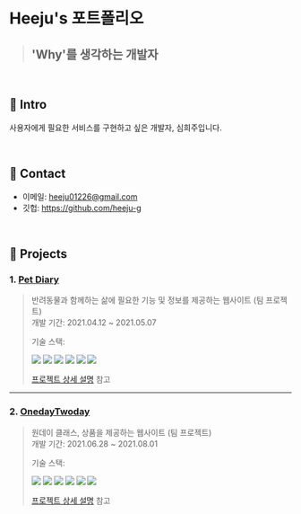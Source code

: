 # Heeju's 포트폴리오   
>## 'Why'를 생각하는 개발자  


</br>

## :pushpin: Intro
사용자에게 필요한 서비스를 구현하고 싶은 개발자, 심희주입니다.

</br>

## :pushpin: Contact
- 이메일: heeju01226@gmail.com
- 깃헙: https://github.com/heeju-g

</br>

## :pushpin: Projects
### 1. [Pet Diary](https://github.com/heeju-g/PetDiary_jsp_servlet)
>반려동물과 함께하는 삶에 필요한 기능 및 정보를 제공하는 웹사이트 (팀 프로젝트)  
>개발 기간: 2021.04.12 ~ 2021.05.07
>  
>기술 스택:  
><p><img src="https://img.shields.io/badge/9-Java-red"/>&nbsp<img src="https://img.shields.io/badge/11-Oracle-yellow"/>&nbsp<img src="https://img.shields.io/badge/html/css-orange"/>&nbsp<img src="https://img.shields.io/badge/javascript-d95f6e"/>&nbsp<img src="https://img.shields.io/badge/3.8.8-Python-3766AB"/>&nbsp<img src="https://img.shields.io/badge/Git-grey"/>&nbsp</p>   
>  
>[프로젝트 상세 설명](https://github.com/heeju-g/PetDiary_jsp_servlet) 참고

---

### 2. [OnedayTwoday](https://github.com/heeju-g/OnedayTwoday_spring)
>원데이 클래스, 상품을 제공하는 웹사이트 (팀 프로젝트)  
>개발 기간: 2021.06.28 ~ 2021.08.01  
>  
>기술 스택:  
><p><img src="https://img.shields.io/badge/11-Java-red"/>&nbsp<img src="https://img.shields.io/badge/11-Oracle-yellow"/>&nbsp<img src="https://img.shields.io/badge/html/css-orange"/>&nbsp<img src="https://img.shields.io/badge/5.0.7-Spring-green"/>&nbsp<img src="https://img.shields.io/badge/javascript-d95f6e"/>&nbsp<img src="https://img.shields.io/badge/Git-grey"/>&nbsp</p>   
>  
>[프로젝트 상세 설명](https://github.com/heeju-g/OnedayTwoday_spring) 참고



